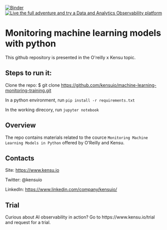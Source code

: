 [![Binder](https://mybinder.org/badge_logo.svg)](https://mybinder.org/v2/gh/kensuio/machine-learning-monitoring-training/HEAD)
[![Live the full adventure and try a Data and Analytics Observability platform](https://img.shields.io/static/v1?label=Platform&message=Try%20Kensu&color=blue)](https://hubs.li/H0M3Jrd0)

# Monitoring machine learning models with python

This github repository is presented in the O'reilly x Kensu topic.

## Steps to run it:

Clone the repo: $ git clone https://github.com/kensuio/machine-learning-monitoring-training.git

In a python environment, run `pip install -r requirements.txt`

In the working direcory, run `jupyter notebook`

## Overview

The repo contains materials related to the cource `Monitoring Machine Learning Models in Python` offered by O'Reilly and Kensu.

## Contacts

Site: https://www.kensu.io

Twitter: @kensuio

LinkedIn: https://www.linkedin.com/company/kensuio/

## Trial
<p class="callout success">
Curious about AI observability in action? Go to https://www.kensu.io/trial and request for a trial.
</p>